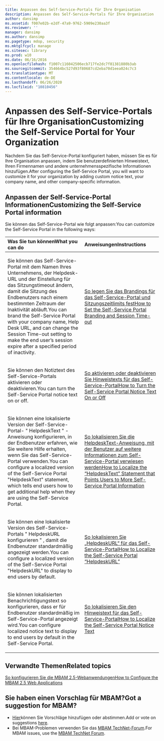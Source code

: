 ```yaml
---
title: Anpassen des Self-Service-Portals für Ihre Organisation
description: Anpassen des Self-Service-Portals für Ihre Organisation
author: dansimp
ms.assetid: f007e02b-e2df-47a9-9762-5909e230aa3f
ms.reviewer: ''
manager: dansimp
ms.author: dansimp
ms.pagetype: mdop, security
ms.mktglfcycl: manage
ms.sitesec: library
ms.prod: w10
ms.date: 06/16/2016
ms.openlocfilehash: f1007c116042506ecb717fe2dc7f81381880b3ab
ms.sourcegitcommit: 354664bc527d93f80687cd2eba70d1eea024c7c3
ms.translationtype: MT
ms.contentlocale: de-DE
ms.lasthandoff: 06/26/2020
ms.locfileid: "10810456"
---
```

# <span data-ttu-id="1e7ff-103">Anpassen des Self-Service-Portals für Ihre Organisation</span><span class="sxs-lookup"><span data-stu-id="1e7ff-103">Customizing the Self-Service Portal for Your Organization</span></span>


<span data-ttu-id="1e7ff-104">Nachdem Sie das Self-Service-Portal konfiguriert haben, müssen Sie es für Ihre Organisation anpassen, indem Sie benutzerdefinierten Hinweistext, Ihren Firmennamen und andere unternehmensspezifische Informationen hinzufügen.</span><span class="sxs-lookup"><span data-stu-id="1e7ff-104">After configuring the Self-Service Portal, you will want to customize it for your organization by adding custom notice text, your company name, and other company-specific information.</span></span>

## <span data-ttu-id="1e7ff-105">Anpassen der Self-Service-Portal Informationen</span><span class="sxs-lookup"><span data-stu-id="1e7ff-105">Customizing the Self-Service Portal information</span></span>


<span data-ttu-id="1e7ff-106">Sie können das Self-Service-Portal wie folgt anpassen:</span><span class="sxs-lookup"><span data-stu-id="1e7ff-106">You can customize the Self-Service Portal in the following ways:</span></span>

<table>
<colgroup>
<col width="50%" />
<col width="50%" />
</colgroup>
<thead>
<tr class="header">
<th align="left"><span data-ttu-id="1e7ff-107">Was Sie tun können</span><span class="sxs-lookup"><span data-stu-id="1e7ff-107">What you can do</span></span></th>
<th align="left"><span data-ttu-id="1e7ff-108">Anweisungen</span><span class="sxs-lookup"><span data-stu-id="1e7ff-108">Instructions</span></span></th>
</tr>
</thead>
<tbody>
<tr class="odd">
<td align="left"><p><span data-ttu-id="1e7ff-109">Sie können das Self-Service-Portal mit dem Namen Ihres Unternehmens, der Helpdesk-URL und der Einstellung für das Sitzungstimeout ändern, damit die Sitzung des Endbenutzers nach einem bestimmten Zeitraum der Inaktivität abläuft.</span><span class="sxs-lookup"><span data-stu-id="1e7ff-109">You can brand the Self-Service Portal with your company name, Help Desk URL, and can change the Session Time-out setting to make the end user’s session expire after a specified period of inactivity.</span></span></p></td>
<td align="left"><p><a href="how-to-set-the-self-service-portal-branding-and-session-time-out.md" data-raw-source="[How to Set the Self-Service Portal Branding and Session Time-out](how-to-set-the-self-service-portal-branding-and-session-time-out.md)"><span data-ttu-id="1e7ff-110">So legen Sie das Brandings für das Self-Service-Portal und Sitzungszeitlimits fest</span><span class="sxs-lookup"><span data-stu-id="1e7ff-110">How to Set the Self-Service Portal Branding and Session Time-out</span></span></a></p></td>
</tr>
<tr class="even">
<td align="left"><p><span data-ttu-id="1e7ff-111">Sie können den Notiztext des Self-Service-Portals aktivieren oder deaktivieren.</span><span class="sxs-lookup"><span data-stu-id="1e7ff-111">You can turn the Self-Service Portal notice text on or off.</span></span></p></td>
<td align="left"><p><a href="how-to-turn-the-self-service-portal-notice-text-on-or-off.md" data-raw-source="[How to Turn the Self-Service Portal Notice Text On or Off](how-to-turn-the-self-service-portal-notice-text-on-or-off.md)"><span data-ttu-id="1e7ff-112">So aktivieren oder deaktivieren Sie Hinweistexts für das Self-Service-Portal</span><span class="sxs-lookup"><span data-stu-id="1e7ff-112">How to Turn the Self-Service Portal Notice Text On or Off</span></span></a></p></td>
</tr>
<tr class="odd">
<td align="left"><p><span data-ttu-id="1e7ff-113">Sie können eine lokalisierte Version der Self-Service-Portal- &quot; HelpdeskText &quot; -Anweisung konfigurieren, in der Endbenutzer erfahren, wie Sie weitere Hilfe erhalten, wenn Sie das Self-Service-Portal verwenden.</span><span class="sxs-lookup"><span data-stu-id="1e7ff-113">You can configure a localized version of the Self-Service Portal &quot;HelpdeskText&quot; statement, which tells end users how to get additional help when they are using the Self-Service Portal.</span></span></p></td>
<td align="left"><p><a href="how-to-localize-the-helpdesktext-statement-that-points-users-to-more-self-service-portal-information.md" data-raw-source="[How to Localize the “HelpdeskText” Statement that Points Users to More Self-Service Portal Information](how-to-localize-the-helpdesktext-statement-that-points-users-to-more-self-service-portal-information.md)"><span data-ttu-id="1e7ff-114">So lokalisieren Sie die HelpdeskText-Anweisung, mit der Benutzer auf weitere Informationen zum Self-Service-Portal verwiesen werden</span><span class="sxs-lookup"><span data-stu-id="1e7ff-114">How to Localize the “HelpdeskText” Statement that Points Users to More Self-Service Portal Information</span></span></a></p></td>
</tr>
<tr class="even">
<td align="left"><p><span data-ttu-id="1e7ff-115">Sie können eine lokalisierte Version des Self-Service-Portals &quot; HelpdeskURL konfigurieren &quot; , damit die Endbenutzer standardmäßig angezeigt werden.</span><span class="sxs-lookup"><span data-stu-id="1e7ff-115">You can configure a localized version of the Self-Service Portal &quot;HelpdeskURL&quot; to display to end users by default.</span></span></p></td>
<td align="left"><p><a href="how-to-localize-the-self-service-portal-helpdeskurl.md" data-raw-source="[How to Localize the Self-Service Portal “HelpdeskURL”](how-to-localize-the-self-service-portal-helpdeskurl.md)"><span data-ttu-id="1e7ff-116">So lokalisieren Sie „HelpdeskURL“ für das Self-Service-Portal</span><span class="sxs-lookup"><span data-stu-id="1e7ff-116">How to Localize the Self-Service Portal “HelpdeskURL”</span></span></a></p></td>
</tr>
<tr class="odd">
<td align="left"><p><span data-ttu-id="1e7ff-117">Sie können lokalisierten Benachrichtigungstext so konfigurieren, dass er für Endbenutzer standardmäßig im Self-Service-Portal angezeigt wird.</span><span class="sxs-lookup"><span data-stu-id="1e7ff-117">You can configure localized notice text to display to end users by default in the Self-Service Portal.</span></span></p></td>
<td align="left"><p><a href="how-to-localize-the-self-service-portal-notice-text.md" data-raw-source="[How to Localize the Self-Service Portal Notice Text](how-to-localize-the-self-service-portal-notice-text.md)"><span data-ttu-id="1e7ff-118">So lokalisieren Sie den Hinweistext für das Self-Service-Portal</span><span class="sxs-lookup"><span data-stu-id="1e7ff-118">How to Localize the Self-Service Portal Notice Text</span></span></a></p></td>
</tr>
</tbody>
</table>

 



## <span data-ttu-id="1e7ff-119">Verwandte Themen</span><span class="sxs-lookup"><span data-stu-id="1e7ff-119">Related topics</span></span>


[<span data-ttu-id="1e7ff-120">So konfigurieren Sie die MBAM 2.5-Webanwendungen</span><span class="sxs-lookup"><span data-stu-id="1e7ff-120">How to Configure the MBAM 2.5 Web Applications</span></span>](how-to-configure-the-mbam-25-web-applications.md)

 

## <span data-ttu-id="1e7ff-121">Sie haben einen Vorschlag für MBAM?</span><span class="sxs-lookup"><span data-stu-id="1e7ff-121">Got a suggestion for MBAM?</span></span>
- <span data-ttu-id="1e7ff-122">[Hier](http://mbam.uservoice.com/forums/268571-microsoft-bitlocker-administration-and-monitoring)können Sie Vorschläge hinzufügen oder abstimmen.</span><span class="sxs-lookup"><span data-stu-id="1e7ff-122">Add or vote on suggestions [here](http://mbam.uservoice.com/forums/268571-microsoft-bitlocker-administration-and-monitoring).</span></span> 
- <span data-ttu-id="1e7ff-123">Bei MBAM-Problemen verwenden Sie das [MBAM TechNet-Forum](https://social.technet.microsoft.com/Forums/home?forum=mdopmbam).</span><span class="sxs-lookup"><span data-stu-id="1e7ff-123">For MBAM issues, use the [MBAM TechNet Forum](https://social.technet.microsoft.com/Forums/home?forum=mdopmbam).</span></span> 





